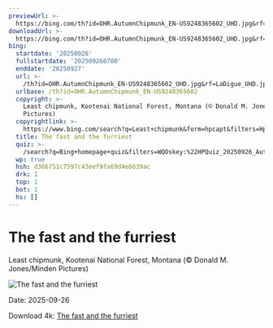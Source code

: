 ```yaml
---
previewUrl: >-
  https://bing.com/th?id=OHR.AutumnChipmunk_EN-US9248365602_UHD.jpg&rf=LaDigue_UHD.jpg&pid=hp&w=1024&h=576&rs=1&c=4
downloadUrl: >-
  https://bing.com/th?id=OHR.AutumnChipmunk_EN-US9248365602_UHD.jpg&rf=LaDigue_UHD.jpg&pid=hp&w=3840&h=2160&rs=1&c=4
bing:
  startdate: '20250926'
  fullstartdate: '202509260700'
  enddate: '20250927'
  url: >-
    /th?id=OHR.AutumnChipmunk_EN-US9248365602_UHD.jpg&rf=LaDigue_UHD.jpg&pid=hp&w=3840&h=2160&rs=1&c=4
  urlbase: /th?id=OHR.AutumnChipmunk_EN-US9248365602
  copyright: >-
    Least chipmunk, Kootenai National Forest, Montana (© Donald M. Jones/Minden
    Pictures)
  copyrightlink: >-
    https://www.bing.com/search?q=Least+chipmunk&form=hpcapt&filters=HpDate%3a%2220250926_0700%22
  title: The fast and the furriest
  quiz: >-
    /search?q=Bing+homepage+quiz&filters=WQOskey:%22HPQuiz_20250926_AutumnChipmunk%22&FORM=HPQUIZ
  wp: true
  hsh: d366751c7597c43eef9fa69d4e6639ac
  drk: 1
  top: 1
  bot: 1
  hs: []
---
```

# The fast and the furriest

Least chipmunk, Kootenai National Forest, Montana (© Donald M. Jones/Minden Pictures)

![The fast and the furriest](https://bing.com/th?id=OHR.AutumnChipmunk_EN-US9248365602_UHD.jpg&rf=LaDigue_UHD.jpg&pid=hp&w=1024&h=576&rs=1&c=4)

Date: 2025-09-26

Download 4k: [The fast and the furriest](https://bing.com/th?id=OHR.AutumnChipmunk_EN-US9248365602_UHD.jpg&rf=LaDigue_UHD.jpg&pid=hp&w=3840&h=2160&rs=1&c=4)
